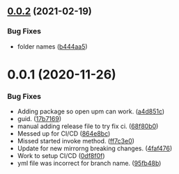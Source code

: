 ## [0.0.2](https://github.com/MirageNet/Libuv2kNG/compare/v0.0.1...v0.0.2) (2021-02-19)


### Bug Fixes

* folder names ([b444aa5](https://github.com/MirageNet/Libuv2kNG/commit/b444aa5ca9292c529d50a65f35ffe6a218971161))

# 0.0.1 (2020-11-26)


### Bug Fixes

* Adding package so open upm can work. ([a4d851c](https://github.com/MirrorNG/Libuv2kNG/commit/a4d851c3dcd1fc089fe7aac234d5ec4e6c7e9496))
* guid. ([17b7169](https://github.com/MirrorNG/Libuv2kNG/commit/17b7169808d393cab7fa687c77d3b595bf3f871b))
* manual adding release file to try fix ci. ([68f80b0](https://github.com/MirrorNG/Libuv2kNG/commit/68f80b05b36696dd9b8429a54422c5ec7e21c038))
* Messed up for CI/CD ([864e8bc](https://github.com/MirrorNG/Libuv2kNG/commit/864e8bce765edbf63efecc8e050ef7e0d419c64b))
* Missed started invoke method. ([ff7c3e0](https://github.com/MirrorNG/Libuv2kNG/commit/ff7c3e041bfe51d8f0507ed5c35a33fc75d00bed))
* Update for new mirrorng breaking changes. ([4faf476](https://github.com/MirrorNG/Libuv2kNG/commit/4faf476b08e99dc1ed770e89ebdefbefdcaaa181))
* Work to setup CI/CD ([0df8f0f](https://github.com/MirrorNG/Libuv2kNG/commit/0df8f0f9441e0ea2bf67f63f75da86bfe4ff0b99))
* yml file was incorrect for branch name. ([95fb48b](https://github.com/MirrorNG/Libuv2kNG/commit/95fb48b338d453a4efc79d652acde0c628d85242))

